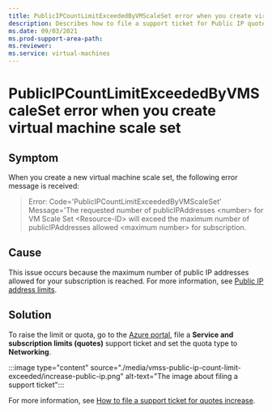 ```yaml
---
title: PublicIPCountLimitExceededByVMScaleSet error when you create virtual machine scale set
description: Describes how to file a support ticket for Public IP quotes increase.
ms.date: 09/03/2021
ms.prod-support-area-path: 
ms.reviewer: 
ms.service: virtual-machines
---
```

# PublicIPCountLimitExceededByVMScaleSet error when you create virtual machine scale set

## Symptom

When you create a new virtual machine scale set, the following error message is received:

>Error: Code='PublicIPCountLimitExceededByVMScaleSet' Message='The requested number of publicIPAddresses &lt;number&gt; for VM Scale Set &lt;Resource-ID&gt; will exceed the maximum number of publicIPAddresses allowed &lt;maximum number&gt; for subscription.


## Cause

This issue occurs because the maximum number of public IP addresses allowed for your subscription is reached. For more information, see [Public IP address limits](/azure/azure-resource-manager/management/azure-subscription-service-limits#publicip-address).

## Solution

To raise the limit or quota, go to the [Azure portal]( https://portal.azure.com/#blade/Microsoft_Azure_Support/HelpAndSupportBlade/newsupportrequest), file a **Service and subscription limits (quotes)** support ticket and set the quota type to **Networking**.

:::image type="content" source="./media/vmss-public-ip-count-limit-exceeded/increase-public-ip.png" alt-text="The image about filing a support ticket":::

For more information, see [How to file a support ticket for quotes increase](/azure/azure-resource-manager/templates/error-resource-quota#solution).



